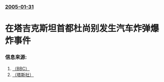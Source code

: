 ### [2005-01-31](/news/2005/01/31/index.md)

##### 
#  在塔吉克斯坦首都杜尚别发生汽车炸弹爆炸事件 




### 信息来源:

1. [（BBC）](http://news.bbc.co.uk/2/hi/asia-pacific/4221603.stm)
2. [（塔斯社）](https://web.archive.org/web/20050309074936/http://www.itar-tass.com/eng/level2.html?NewsID=1693936&PageNum=0)
